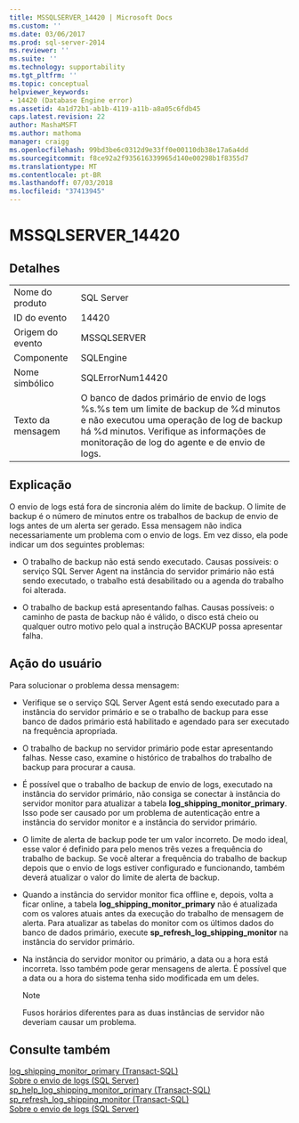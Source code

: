 ```yaml
---
title: MSSQLSERVER_14420 | Microsoft Docs
ms.custom: ''
ms.date: 03/06/2017
ms.prod: sql-server-2014
ms.reviewer: ''
ms.suite: ''
ms.technology: supportability
ms.tgt_pltfrm: ''
ms.topic: conceptual
helpviewer_keywords:
- 14420 (Database Engine error)
ms.assetid: 4a1d72b1-ab1b-4119-a11b-a8a05c6fdb45
caps.latest.revision: 22
author: MashaMSFT
ms.author: mathoma
manager: craigg
ms.openlocfilehash: 99bd3be6c0312d9e33ff0e00110db38e17a6a4dd
ms.sourcegitcommit: f8ce92a2f935616339965d140e00298b1f8355d7
ms.translationtype: MT
ms.contentlocale: pt-BR
ms.lasthandoff: 07/03/2018
ms.locfileid: "37413945"
---
```

# <a name="mssqlserver14420"></a>MSSQLSERVER_14420
    
## <a name="details"></a>Detalhes  
  
|||  
|-|-|  
|Nome do produto|SQL Server|  
|ID do evento|14420|  
|Origem do evento|MSSQLSERVER|  
|Componente|SQLEngine|  
|Nome simbólico|SQLErrorNum14420|  
|Texto da mensagem|O banco de dados primário de envio de logs %s.%s tem um limite de backup de %d minutos e não executou uma operação de log de backup há %d minutos. Verifique as informações de monitoração de log do agente e de envio de logs.|  
  
## <a name="explanation"></a>Explicação  
 O envio de logs está fora de sincronia além do limite de backup. O limite de backup é o número de minutos entre os trabalhos de backup de envio de logs antes de um alerta ser gerado. Essa mensagem não indica necessariamente um problema com o envio de logs. Em vez disso, ela pode indicar um dos seguintes problemas:  
  
-   O trabalho de backup não está sendo executado. Causas possíveis: o serviço SQL Server Agent na instância do servidor primário não está sendo executado, o trabalho está desabilitado ou a agenda do trabalho foi alterada.  
  
-   O trabalho de backup está apresentando falhas. Causas possíveis: o caminho de pasta de backup não é válido, o disco está cheio ou qualquer outro motivo pelo qual a instrução BACKUP possa apresentar falha.  
  
## <a name="user-action"></a>Ação do usuário  
 Para solucionar o problema dessa mensagem:  
  
-   Verifique se o serviço SQL Server Agent está sendo executado para a instância do servidor primário e se o trabalho de backup para esse banco de dados primário está habilitado e agendado para ser executado na frequência apropriada.  
  
-   O trabalho de backup no servidor primário pode estar apresentando falhas. Nesse caso, examine o histórico de trabalhos do trabalho de backup para procurar a causa.  
  
-   É possível que o trabalho de backup de envio de logs, executado na instância do servidor primário, não consiga se conectar à instância do servidor monitor para atualizar a tabela **log_shipping_monitor_primary**. Isso pode ser causado por um problema de autenticação entre a instância do servidor monitor e a instância do servidor primário.  
  
-   O limite de alerta de backup pode ter um valor incorreto. De modo ideal, esse valor é definido para pelo menos três vezes a frequência do trabalho de backup. Se você alterar a frequência do trabalho de backup depois que o envio de logs estiver configurado e funcionando, também deverá atualizar o valor do limite de alerta de backup.  
  
-   Quando a instância do servidor monitor fica offline e, depois, volta a ficar online, a tabela **log_shipping_monitor_primary** não é atualizada com os valores atuais antes da execução do trabalho de mensagem de alerta. Para atualizar as tabelas do monitor com os últimos dados do banco de dados primário, execute **sp_refresh_log_shipping_monitor** na instância do servidor primário.  
  
-   Na instância do servidor monitor ou primário, a data ou a hora está incorreta. Isso também pode gerar mensagens de alerta. É possível que a data ou a hora do sistema tenha sido modificada em um deles.  
  
    > [!NOTE]  
    >  Fusos horários diferentes para as duas instâncias de servidor não deveriam causar um problema.  
  
## <a name="see-also"></a>Consulte também  
 [log_shipping_monitor_primary &#40;Transact-SQL&#41;](/sql/relational-databases/system-tables/log-shipping-monitor-primary-transact-sql)   
 [Sobre o envio de logs &#40;SQL Server&#41;](../../database-engine/log-shipping/about-log-shipping-sql-server.md)   
 [sp_help_log_shipping_monitor_primary &#40;Transact-SQL&#41;](/sql/relational-databases/system-stored-procedures/sp-help-log-shipping-monitor-primary-transact-sql)   
 [sp_refresh_log_shipping_monitor &#40;Transact-SQL&#41;](/sql/relational-databases/system-stored-procedures/sp-refresh-log-shipping-monitor-transact-sql)   
 [Sobre o envio de logs &#40;SQL Server&#41;](../../database-engine/log-shipping/about-log-shipping-sql-server.md)  
  
  
